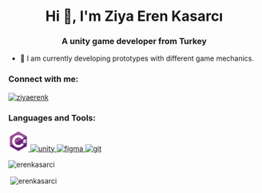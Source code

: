 <h1 align="center">Hi 👋, I'm Ziya Eren Kasarcı</h1>
<h3 align="center">A unity game developer from Turkey</h3>   

- 🔭 I am currently developing prototypes with different game mechanics. 

<h3 align="left">Connect with me:</h3>
<p align="left">
<a href="https://linkedin.com/in/ziyaerenk" target="blank"><img align="center" src="https://raw.githubusercontent.com/rahuldkjain/github-profile-readme-generator/master/src/images/icons/Social/linked-in-alt.svg" alt="ziyaerenk" height="30" width="40" /></a>
</p>

<h3 align="left">Languages and Tools:</h3>
<p align="left"> <a href="https://www.w3schools.com/cs/" target="_blank" rel="noreferrer"> <img src="https://raw.githubusercontent.com/devicons/devicon/master/icons/csharp/csharp-original.svg" alt="csharp" width="40" height="40"/> </a> </a> <a href="https://unity.com/" target="_blank" rel="noreferrer"> <img src="https://www.vectorlogo.zone/logos/unity3d/unity3d-icon.svg" alt="unity" width="40" height="40"/> <a href="https://www.figma.com/" target="_blank" rel="noreferrer"> <img src="https://www.vectorlogo.zone/logos/figma/figma-icon.svg" alt="figma" width="40" height="40"/> </a> <a href="https://git-scm.com/" target="_blank" rel="noreferrer"> <img src="https://www.vectorlogo.zone/logos/git-scm/git-scm-icon.svg" alt="git" width="40" height="40"/>  </a> </p>

<p><img align="center" src="https://github-readme-stats.vercel.app/api/top-langs?username=erenkasarci&show_icons=true&locale=en&layout=compact" alt="erenkasarci" /></p>

<p>&nbsp;<img align="center" src="https://github-readme-stats.vercel.app/api?username=erenkasarci&show_icons=true&locale=en" alt="erenkasarci" /></p>
